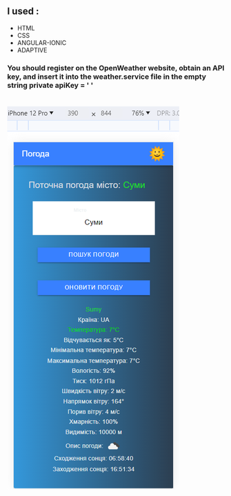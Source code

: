 ## I used :

- HTML
- CSS
- ANGULAR-IONIC
- ADAPTIVE


### You should register on the OpenWeather website, obtain an API key, and insert it into the weather.service file in the empty string private apiKey = ' '

#

![Website](./src/assets/screenShot.png)
